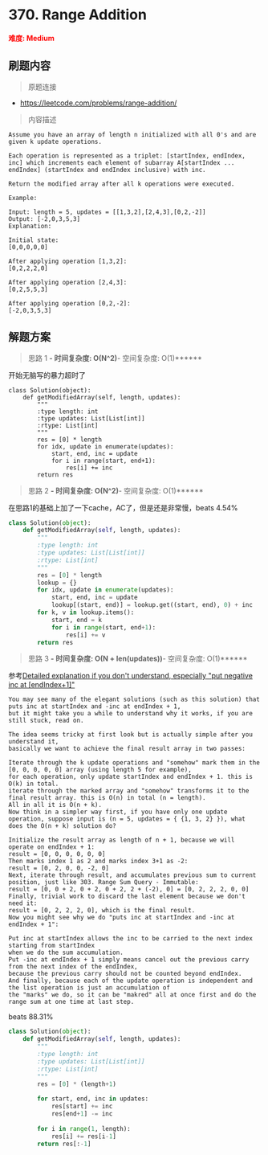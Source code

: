 # 370. Range Addition

**<font color=red>难度: Medium</font>**

## 刷题内容

> 原题连接

* https://leetcode.com/problems/range-addition/

> 内容描述

```
Assume you have an array of length n initialized with all 0's and are given k update operations.

Each operation is represented as a triplet: [startIndex, endIndex, inc] which increments each element of subarray A[startIndex ... endIndex] (startIndex and endIndex inclusive) with inc.

Return the modified array after all k operations were executed.

Example:

Input: length = 5, updates = [[1,3,2],[2,4,3],[0,2,-2]]
Output: [-2,0,3,5,3]
Explanation:

Initial state:
[0,0,0,0,0]

After applying operation [1,3,2]:
[0,2,2,2,0]

After applying operation [2,4,3]:
[0,2,5,5,3]

After applying operation [0,2,-2]:
[-2,0,3,5,3]
```

## 解题方案

> 思路 1
******- 时间复杂度: O(N^2)******- 空间复杂度: O(1)******




开始无脑写的暴力超时了

```
class Solution(object):
    def getModifiedArray(self, length, updates):
        """
        :type length: int
        :type updates: List[List[int]]
        :rtype: List[int]
        """
        res = [0] * length
        for idx, update in enumerate(updates):
            start, end, inc = update
            for i in range(start, end+1):
                res[i] += inc
        return res
```



> 思路 2
******- 时间复杂度: O(N^2)******- 空间复杂度: O(1)******

在思路1的基础上加了一下cache，AC了，但是还是非常慢，beats 4.54%

```python
class Solution(object):
    def getModifiedArray(self, length, updates):
        """
        :type length: int
        :type updates: List[List[int]]
        :rtype: List[int]
        """
        res = [0] * length
        lookup = {}
        for idx, update in enumerate(updates):
            start, end, inc = update
            lookup[(start, end)] = lookup.get((start, end), 0) + inc
        for k, v in lookup.items():
            start, end = k
            for i in range(start, end+1):
                res[i] += v
        return res
```


> 思路 3
******- 时间复杂度: O(N + len(updates))******- 空间复杂度: O(1)******


参考[Detailed explanation if you don't understand, especially "put negative inc at [endIndex+1]"](https://leetcode.com/problems/range-addition/discuss/84225/Detailed-explanation-if-you-don't-understand-especially-%22put-negative-inc-at-endIndex%2B1%22)

```
You may see many of the elegant solutions (such as this solution) that puts inc at startIndex and -inc at endIndex + 1, 
but it might take you a while to understand why it works, if you are still stuck, read on.

The idea seems tricky at first look but is actually simple after you understand it, 
basically we want to achieve the final result array in two passes:

Iterate through the k update operations and "somehow" mark them in the [0, 0, 0, 0, 0] array (using length 5 for example), 
for each operation, only update startIndex and endIndex + 1. this is O(k) in total.
iterate through the marked array and "somehow" transforms it to the final result array. this is O(n) in total (n = length).
All in all it is O(n + k).
Now think in a simpler way first, if you have only one update operation, suppose input is (n = 5, updates = { {1, 3, 2} }), what does the O(n + k) solution do?

Initialize the result array as length of n + 1, because we will operate on endIndex + 1:
result = [0, 0, 0, 0, 0, 0]
Then marks index 1 as 2 and marks index 3+1 as -2:
result = [0, 2, 0, 0, -2, 0]
Next, iterate through result, and accumulates previous sum to current position, just like 303. Range Sum Query - Immutable:
result = [0, 0 + 2, 0 + 2, 0 + 2, 2 + (-2), 0] = [0, 2, 2, 2, 0, 0]
Finally, trivial work to discard the last element because we don't need it:
result = [0, 2, 2, 2, 0], which is the final result.
Now you might see why we do "puts inc at startIndex and -inc at endIndex + 1":

Put inc at startIndex allows the inc to be carried to the next index starting from startIndex 
when we do the sum accumulation.
Put -inc at endIndex + 1 simply means cancel out the previous carry from the next index of the endIndex, 
because the previous carry should not be counted beyond endIndex.
And finally, because each of the update operation is independent and the list operation is just an accumulation of 
the "marks" we do, so it can be "makred" all at once first and do the range sum at one time at last step.
```



beats 88.31%

```python
class Solution(object):
    def getModifiedArray(self, length, updates):
        """
        :type length: int
        :type updates: List[List[int]]
        :rtype: List[int]
        """
        res = [0] * (length+1)
        
        for start, end, inc in updates:
            res[start] += inc
            res[end+1] -= inc
        
        for i in range(1, length):
            res[i] += res[i-1]
        return res[:-1]
```


























